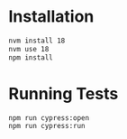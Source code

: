 # Installation

```bash
nvm install 18
nvm use 18
npm install
```

# Running Tests
```bash
npm run cypress:open
npm run cypress:run
```

